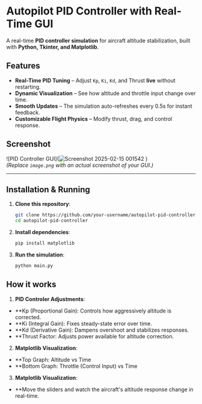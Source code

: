 # Autopilot PID Controller with Real-Time GUI

A real-time **PID controller simulation** for aircraft altitude stabilization, built with **Python, Tkinter, and Matplotlib**.

## Features
-  **Real-Time PID Tuning** – Adjust `Kp`, `Ki`, `Kd`, and Thrust **live** without restarting.
-  **Dynamic Visualization** – See how altitude and throttle input change over time.
-  **Smooth Updates** – The simulation auto-refreshes every 0.5s for instant feedback.
-  **Customizable Flight Physics** – Modify thrust, drag, and control response.

## Screenshot
![PID Controller GUI](![Screenshot 2025-02-15 001542](https://github.com/user-attachments/assets/315a4eba-c17f-4739-8981-7eddc6af54e6)
)  
*(Replace `image.png` with an actual screenshot of your GUI.)*

---

## Installation & Running
1. **Clone this repository**:
   ```bash
   git clone https://github.com/your-username/autopilot-pid-controller.git
   cd autopilot-pid-controller
2. **Install dependencies**:
   ```bash
   pip install matplotlib
3. **Run the simulation**:
   ```bash
   python main.py

## How it works
1. **PID Controler Adjustments**:
  -  **Kp (Proportional Gain): Controls how aggressively altitude is corrected.
  -  **Ki (Integral Gain): Fixes steady-state error over time.
  -  **Kd (Derivative Gain): Dampens overshoot and stabilizes responses.
  -  **Thrust Factor: Adjusts power available for altitude correction.
2. **Matplotlib Visualization**:
  -  **Top Graph: Altitude vs Time
  -  **Bottom Graph: Throttle (Control Input) vs Time
3. **Matplotlib Visualization**:
  -  **Move the sliders and watch the aircraft's altitude response change in real-time.
